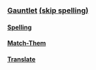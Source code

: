 ### [Gauntlet](https://jpivarski.github.io/jims-hindi-practice/gauntlet.html?d=door-1.json) [(skip spelling)](https://jpivarski.github.io/jims-hindi-practice/gauntlet.html?d=door-1.json&skip)

#### [Spelling](https://jpivarski.github.io/jims-hindi-practice/spelling.html)

#### [Match-Them](https://jpivarski.github.io/jims-hindi-practice/match-them.html)

#### [Translate](https://jpivarski.github.io/jims-hindi-practice/translate.html)
